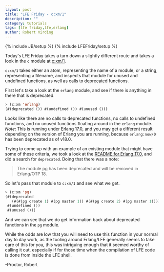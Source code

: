 ```yaml
---
layout: post
title: "LFE Friday - c:xm/1"
description: ""
category: tutorials
tags: [lfe friday,lfe,erlang]
author: Robert Virding
---
```

{% include JB/setup %}
{% include LFEFriday/setup %}

Today's LFE Friday takes a turn down a slightly different route and takes a look in the `c` module at [c:xm/1](http://erlang.org/doc/man/c.html#xm-1).

``c:xm/1`` takes either an atom, representing the name of a module, or a string, representing a filename, and inspects that module for unused and undefined functions, as well as calls to deprecated functions.

First let's take a look at the ``erlang`` module, and see if there is anything in there that is deprecated.


```lisp
> (c:xm 'erlang)
(#(deprecated ()) #(undefined ()) #(unused ()))
```

Looks like there are no calls to deprecated functions, no calls to undefined functions, and no unused functions floating around in the ``erlang`` module.  *Note*: This is running under Erlang 17.0, and you may get a different result depending on the version of Erlang you are running, because ``erlang:now/0`` has been deprecated as of v18.0.

Trying to come up with an example of an existing module that might have some of these criteria, we took a look at the [README for Erlang 17.0](http://www.erlang.org/download/otp_src_17.0.readme), and did a search for ``deprecated``. Doing that there was a note:

<blockquote>The module pg has been deprecated and will be removed in Erlang/OTP 18.</blockquote>

So let's pass that module to ``c:xm/1`` and see what we get.

```lisp
> (c:xm 'pg)
(#(deprecated
   (#(#(pg create 1) #(pg master 1)) #(#(pg create 2) #(pg master 1))))
 #(undefined ())
 #(unused ()))
```

And we can see that we do get information back about deprecated functions in the ``pg`` module.

While the odds are low that you will need to use this function in your normal day to day work, as the tooling around Erlang/LFE generally seems to take care of this for you, this was intriguing enough that it seemed worthy of calling it out, especially if for those time when the compilation of LFE code is done from inside the LFE shell.

-Proctor, Robert
